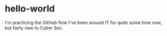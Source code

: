 # hello-world
I'm practicing the GitHub flow
I've been around IT for quite some time now, but fairly new to Cyber Sec.
